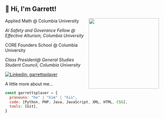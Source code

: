 <h2> 👋 Hi, I'm Garrett! </h2>
<img align='right' src="[https://media1.giphy.com/media/YPQ62IX4xd60xJDaBu/giphy.gif?cid=790b7611e7562db4f680611a56e95f7806bf246fd10fb65d&rid=giphy.gif&ct=s](https://media0.giphy.com/media/qgQUggAC3Pfv687qPC/giphy.gif)" width="230">

<p>Applied Math @ Columbia University</p>
<p><em>AI Safety and Goverance Fellow @ Effective Alturism, Columbia University</em></p>
<p> CORE Founders School @ Columbia University</p>
<p><em>Class President@ General Studies Student Council, Columbia University </em></p>

[![Linkedin: garrettsplaver](https://img.shields.io/badge/-carolinehaoud-blue?style=flat-square&logo=Linkedin&logoColor=white&link=https://www.linkedin.com/in/caroline-haoud/)](https://www.linkedin.com/in/caroline-haoud/)


A little more about me...  

```javascript
const garrettsplaver = {
  pronouns: "he" | "him" | "his",
  code: [Python, PHP, Java, JavaScript, XML, HTML, CSS],
  tools: [Git],
}
```
